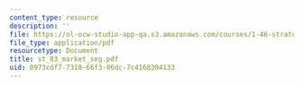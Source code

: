 ```yaml
---
content_type: resource
description: ''
file: https://ol-ocw-studio-app-qa.s3.amazonaws.com/courses/1-46-strategic-management-in-the-design-and-construction-value-chain-fall-2003/0973cdf7731866f306dc7c4168304133_st_03_market_seg.pdf
file_type: application/pdf
resourcetype: Document
title: st_03_market_seg.pdf
uid: 0973cdf7-7318-66f3-06dc-7c4168304133
---
```

